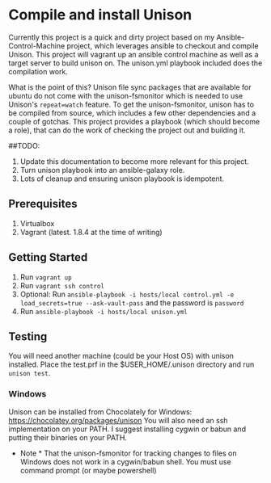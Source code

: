 # Compile and install Unison
Currently this project is a quick and dirty project based on my Ansible-Control-Machine project, which leverages ansible to checkout and compile Unison.
This project will vagrant up an ansible control machine as well as a target server to build unison on. The unison.yml playbook included does the compilation work.

What is the point of this?
Unison file sync packages that are available for ubuntu do not come with the unison-fsmonitor which is needed to use Unison's `repeat=watch` feature.
To get the unison-fsmonitor, unison has to be compiled from source, which includes a few other dependencies and a couple of gotchas. This project provides a playbook (which should become a role), that can do the work of checking the project out and building it.

##TODO:

1. Update this documentation to become more relevant for this project.
1. Turn unison playbook into an ansible-galaxy role.
1. Lots of cleanup and ensuring unison playbook is idempotent.

## Prerequisites
1. Virtualbox
1. Vagrant (latest. 1.8.4 at the time of writing)

## Getting Started
1. Run `vagrant up`
1. Run `vagrant ssh control`
1. Optional: Run `ansible-playbook -i hosts/local control.yml -e load_secrets=true --ask-vault-pass` and the password is `password`
1. Run `ansible-playbook -i hosts/local unison.yml`

## Testing
You will need another machine (could be your Host OS) with unison installed. Place the test.prf in the $USER_HOME/.unison directory and run `unison test`.

### Windows
Unison can be installed from Chocolately for Windows: https://chocolatey.org/packages/unison
You will also need an ssh implementation on your PATH. I suggest installing cygwin or babun and putting their binaries on your PATH.
* Note * That the unison-fsmonitor for tracking changes to files on Windows does not work in a cygwin/babun shell. You must use command prompt (or maybe powershell)
